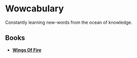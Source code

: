 # Wowcabulary
Constantly learning new-words from the ocean of knowledge.

## Books
+ **[Wings Of Fire](https://en.wikipedia.org/wiki/Wings_of_Fire_(autobiography))**
